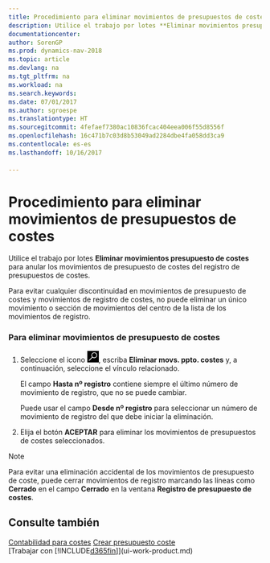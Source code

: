 ```yaml
---
title: Procedimiento para eliminar movimientos de presupuestos de costes
description: Utilice el trabajo por lotes **Eliminar movimientos presupuesto de costes** para anular los movimientos de presupuesto de costes del registro de presupuestos de costes.
documentationcenter: 
author: SorenGP
ms.prod: dynamics-nav-2018
ms.topic: article
ms.devlang: na
ms.tgt_pltfrm: na
ms.workload: na
ms.search.keywords: 
ms.date: 07/01/2017
ms.author: sgroespe
ms.translationtype: HT
ms.sourcegitcommit: 4fefaef7380ac10836fcac404eea006f55d8556f
ms.openlocfilehash: 16c471b7c03d8b53049ad2284dbe4fa058dd3ca9
ms.contentlocale: es-es
ms.lasthandoff: 10/16/2017

---
```

# <a name="how-to-delete-cost-budget-entries"></a>Procedimiento para eliminar movimientos de presupuestos de costes
Utilice el trabajo por lotes **Eliminar movimientos presupuesto de costes** para anular los movimientos de presupuesto de costes del registro de presupuestos de costes.  

Para evitar cualquier discontinuidad en movimientos de presupuesto de costes y movimientos de registro de costes, no puede eliminar un único movimiento o sección de movimientos del centro de la lista de los movimientos de registro.  

### <a name="to-delete-a-cost-budget-entry"></a>Para eliminar movimientos de presupuesto de costes  

1.  Seleccione el icono ![Buscar página o informe](media/ui-search/search_small.png "icono Buscar página o informe"), escriba **Eliminar movs. ppto. costes** y, a continuación, seleccione el vínculo relacionado.  

    El campo **Hasta nº registro** contiene siempre el último número de movimiento de registro, que no se puede cambiar.  

    Puede usar el campo **Desde nº registro** para seleccionar un número de movimiento de registro del que debe iniciar la eliminación.  
2.  Elija el botón **ACEPTAR** para eliminar los movimientos de presupuestos de costes seleccionados.  

> [!NOTE]  
>  Para evitar una eliminación accidental de los movimientos de presupuesto de coste, puede cerrar movimientos de registro marcando las líneas como **Cerrado** en el campo **Cerrado** en la ventana **Registro de presupuesto de costes**.  

## <a name="see-also"></a>Consulte también  
[Contabilidad para costes](finance-manage-cost-accounting.md)
[Crear presupuesto coste](finance-create-cost-budgets.md)  
[Trabajar con [!INCLUDE[d365fin](includes/d365fin_md.md)]](ui-work-product.md)

